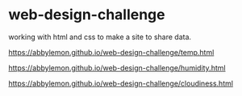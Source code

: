 # web-design-challenge
working with html and css to make a site to share data.

https://abbylemon.github.io/web-design-challenge/temp.html

https://abbylemon.github.io/web-design-challenge/humidity.html

https://abbylemon.github.io/web-design-challenge/cloudiness.html

